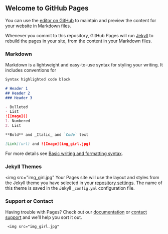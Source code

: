 ## Welcome to GitHub Pages

You can use the [editor on GitHub](https://github.com/StyxWebsiteBuild/upcoming-updates/edit/gh-pages/index.md) to maintain and preview the content for your website in Markdown files.

Whenever you commit to this repository, GitHub Pages will run [Jekyll](https://jekyllrb.com/) to rebuild the pages in your site, from the content in your Markdown files.

### Markdown

Markdown is a lightweight and easy-to-use syntax for styling your writing. It includes conventions for

```markdown
Syntax highlighted code block

# Header 1
## Header 2
### Header 3

- Bulleted
- List
![Image]()
1. Numbered
2. List

**Bold** and _Italic_ and `Code` text

[Link](url) and ![Image](img_girl.jpg)
```

For more details see [Basic writing and formatting syntax](https://docs.github.com/en/github/writing-on-github/getting-started-with-writing-and-formatting-on-github/basic-writing-and-formatting-syntax).

### Jekyll Themes
<img src="img_girl.jpg"
Your Pages site will use the layout and styles from the Jekyll theme you have selected in your [repository settings](https://github.com/StyxWebsiteBuild/upcoming-updates/settings/pages). The name of this theme is saved in the Jekyll `_config.yml` configuration file.

### Support or Contact

Having trouble with Pages? Check out our [documentation](https://docs.github.com/categories/github-pages-basics/) or [contact support](https://support.github.com/contact) and we’ll help you sort it out.

     
     <img src="img_girl.jpg"
